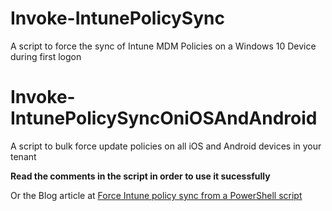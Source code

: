 # Invoke-IntunePolicySync
 A script to force the sync of Intune MDM Policies on a Windows 10 Device during first logon
 
# Invoke-IntunePolicySyncOniOSAndAndroid
 A script to bulk force update policies on all iOS and Android devices in your tenant

 **Read the comments in the script in order to use it sucessfully**

Or the Blog article at [Force Intune policy sync from a PowerShell script](https://www.scconfigmgr.com/2019/09/22/force-intune-policy-sync-from-a-powershell-script/)
